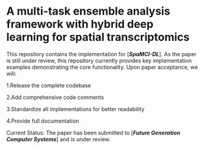 # A multi-task ensemble analysis framework with hybrid deep learning for spatial transcriptomics

This repository contains the implementation for [***SpaMCI-DL***]. As the paper is still under review, this repository currently provides key implementation examples demonstrating the core functionality.
Upon paper acceptance, we will:

1.Release the complete codebase  

2.Add comprehensive code comments  

3.Standardize all implementations for better readability  

4.Provide full documentation  

Current Status: The paper has been submitted to [***Future Generation Computer Systems***] and is under review.
